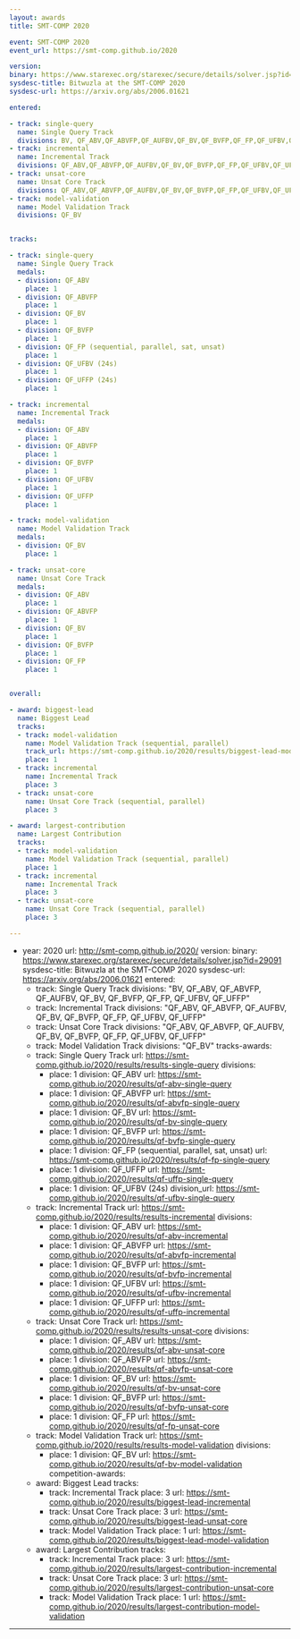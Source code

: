 ```yaml
---
layout: awards
title: SMT-COMP 2020

event: SMT-COMP 2020
event_url: https://smt-comp.github.io/2020

version:
binary: https://www.starexec.org/starexec/secure/details/solver.jsp?id=29091
sysdesc-title: Bitwuzla at the SMT-COMP 2020
sysdesc-url: https://arxiv.org/abs/2006.01621

entered:

- track: single-query
  name: Single Query Track
  divisions: BV, QF_ABV,QF_ABVFP,QF_AUFBV,QF_BV,QF_BVFP,QF_FP,QF_UFBV,QF_UFFP
- track: incremental
  name: Incremental Track
  divisions: QF_ABV,QF_ABVFP,QF_AUFBV,QF_BV,QF_BVFP,QF_FP,QF_UFBV,QF_UFFP
- track: unsat-core
  name: Unsat Core Track
  divisions: QF_ABV,QF_ABVFP,QF_AUFBV,QF_BV,QF_BVFP,QF_FP,QF_UFBV,QF_UFFP
- track: model-validation
  name: Model Validation Track
  divisions: QF_BV


tracks:

- track: single-query
  name: Single Query Track
  medals:
  - division: QF_ABV
    place: 1
  - division: QF_ABVFP
    place: 1
  - division: QF_BV
    place: 1
  - division: QF_BVFP
    place: 1
  - division: QF_FP (sequential, parallel, sat, unsat)
    place: 1
  - division: QF_UFBV (24s)
    place: 1
  - division: QF_UFFP (24s)
    place: 1

- track: incremental
  name: Incremental Track
  medals:
  - division: QF_ABV
    place: 1
  - division: QF_ABVFP
    place: 1
  - division: QF_BVFP
    place: 1
  - division: QF_UFBV
    place: 1
  - division: QF_UFFP
    place: 1

- track: model-validation
  name: Model Validation Track
  medals:
  - division: QF_BV
    place: 1

- track: unsat-core
  name: Unsat Core Track
  medals:
  - division: QF_ABV
    place: 1
  - division: QF_ABVFP
    place: 1
  - division: QF_BV
    place: 1
  - division: QF_BVFP
    place: 1
  - division: QF_FP
    place: 1


overall:

- award: biggest-lead
  name: Biggest Lead
  tracks:
  - track: model-validation
    name: Model Validation Track (sequential, parallel)
    track_url: https://smt-comp.github.io/2020/results/biggest-lead-model-validation
    place: 1
  - track: incremental
    name: Incremental Track
    place: 3
  - track: unsat-core
    name: Unsat Core Track (sequential, parallel)
    place: 3

- award: largest-contribution
  name: Largest Contribution
  tracks:
  - track: model-validation
    name: Model Validation Track (sequential, parallel)
    place: 1
  - track: incremental
    name: Incremental Track
    place: 3
  - track: unsat-core
    name: Unsat Core Track (sequential, parallel)
    place: 3

---
```



  - year: 2020
    url: http://smt-comp.github.io/2020/
    version:
    binary: https://www.starexec.org/starexec/secure/details/solver.jsp?id=29091
    sysdesc-title: Bitwuzla at the SMT-COMP 2020
    sysdesc-url: https://arxiv.org/abs/2006.01621
    entered:
      - track: Single Query Track
        divisions: "BV, QF_ABV, QF_ABVFP, QF_AUFBV, QF_BV, QF_BVFP, QF_FP, QF_UFBV, QF_UFFP"
      - track: Incremental Track
        divisions: "QF_ABV, QF_ABVFP, QF_AUFBV, QF_BV, QF_BVFP, QF_FP, QF_UFBV, QF_UFFP"
      - track: Unsat Core Track
        divisions: "QF_ABV, QF_ABVFP, QF_AUFBV, QF_BV, QF_BVFP, QF_FP, QF_UFBV, QF_UFFP"
      - track: Model Validation Track
        divisions: "QF_BV"
    tracks-awards:
      - track: Single Query Track
        url: https://smt-comp.github.io/2020/results/results-single-query
        divisions:
          - place: 1
            division: QF_ABV
            url: https://smt-comp.github.io/2020/results/qf-abv-single-query
          - place: 1
            division: QF_ABVFP
            url: https://smt-comp.github.io/2020/results/qf-abvfp-single-query
          - place: 1
            division: QF_BV
            url: https://smt-comp.github.io/2020/results/qf-bv-single-query
          - place: 1
            division: QF_BVFP
            url: https://smt-comp.github.io/2020/results/qf-bvfp-single-query
          - place: 1
            division: QF_FP (sequential, parallel, sat, unsat)
            url: https://smt-comp.github.io/2020/results/qf-fp-single-query
          - place: 1
            division: QF_UFFP
            url: https://smt-comp.github.io/2020/results/qf-uffp-single-query
          - place: 1
            division: QF_UFBV (24s)
            division_url: https://smt-comp.github.io/2020/results/qf-ufbv-single-query
      - track: Incremental Track
        url: https://smt-comp.github.io/2020/results/results-incremental
        divisions:
          - place: 1
            division: QF_ABV
            url: https://smt-comp.github.io/2020/results/qf-abv-incremental
          - place: 1
            division: QF_ABVFP
            url: https://smt-comp.github.io/2020/results/qf-abvfp-incremental
          - place: 1
            division: QF_BVFP
            url: https://smt-comp.github.io/2020/results/qf-bvfp-incremental
          - place: 1
            division: QF_UFBV
            url: https://smt-comp.github.io/2020/results/qf-ufbv-incremental
          - place: 1
            division: QF_UFFP
            url: https://smt-comp.github.io/2020/results/qf-uffp-incremental
      - track: Unsat Core Track
        url: https://smt-comp.github.io/2020/results/results-unsat-core
        divisions:
          - place: 1
            division: QF_ABV
            url: https://smt-comp.github.io/2020/results/qf-abv-unsat-core
          - place: 1
            division: QF_ABVFP
            url: https://smt-comp.github.io/2020/results/qf-abvfp-unsat-core
          - place: 1
            division: QF_BV
            url: https://smt-comp.github.io/2020/results/qf-bv-unsat-core
          - place: 1
            division: QF_BVFP
            url: https://smt-comp.github.io/2020/results/qf-bvfp-unsat-core
          - place: 1
            division: QF_FP
            url: https://smt-comp.github.io/2020/results/qf-fp-unsat-core
      - track: Model Validation Track
        url: https://smt-comp.github.io/2020/results/results-model-validation
        divisions:
          - place: 1
            division: QF_BV
            url: https://smt-comp.github.io/2020/results/qf-bv-model-validation
    competition-awards:
      - award: Biggest Lead
        tracks:
          - track: Incremental Track
            place: 3
            url: https://smt-comp.github.io/2020/results/biggest-lead-incremental
          - track: Unsat Core Track
            place: 3
            url: https://smt-comp.github.io/2020/results/biggest-lead-unsat-core
          - track: Model Validation Track
            place: 1
            url: https://smt-comp.github.io/2020/results/biggest-lead-model-validation
      - award: Largest Contribution
        tracks:
          - track: Incremental Track
            place: 3
            url: https://smt-comp.github.io/2020/results/largest-contribution-incremental
          - track: Unsat Core Track
            place: 3
            url: https://smt-comp.github.io/2020/results/largest-contribution-unsat-core
          - track: Model Validation Track
            place: 1
            url: https://smt-comp.github.io/2020/results/largest-contribution-model-validation
---
